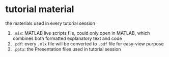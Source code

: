 # tutorial material

the materials used in every tutorial session

1. ```.mlx```: MATLAB live scripts file, could only open in MATLAB, which combines both formatted explanatory text and code
2. ```.pdf```: every ```.mlx``` file will be converted to ```.pdf``` file for easy-view purpose
3. ```.pptx```: the Presentation files used in tutorial session
